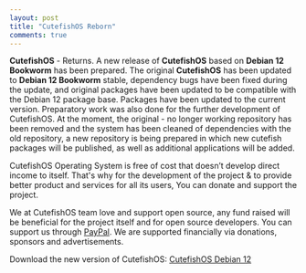```yaml
---
layout: post
title: "CutefishOS Reborn"
comments: true
---
```


**CutefishOS** - Returns. A new release of **CutefishOS** based on **Debian 12 Bookworm** has been prepared. The original **CutefishOS** has been updated to **Debian 12 Bookworm** stable, dependency bugs have been fixed during the update, and original packages have been updated to be compatible with the Debian 12 package base. Packages have been updated to the current version. Preparatory work was also done for the further development of CutefishOS. At the moment, the original - no longer working repository has been removed and the system has been cleaned of dependencies with the old repository, a new repository is being prepared in which new cutefish packages will be published, as well as additional applications will be added.

CutefishOS Operating System is free of cost that doesn’t develop direct income to itself. That's why for the development of the project & to provide better product and services for all its users, You can donate and support the project.

We at CutefishOS team love and support open source, any fund raised will be beneficial for the project itself and for open source developers. You can support us through [PayPal](https://cutefish-ubuntu.github.io/donate/). We are supported financially via donations, sponsors and advertisements.

Download the new version of CutefishOS: [CutefishOS Debian 12](https://cutefish-ubuntu.github.io/download/) 
